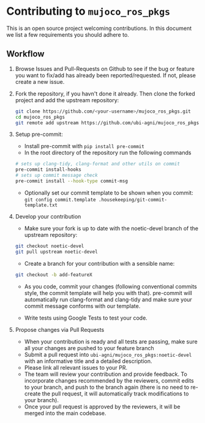 # Contributing to `mujoco_ros_pkgs`

This is an open source project welcoming contributions. In this document we list a few requirements you should adhere to.

## Workflow
1. Browse Issues and Pull-Requests on Github to see if the bug or feature you want to fix/add has already been reported/requested.
If not, please create a new issue.

2. Fork the repository, if you havn't done it already. Then clone the forked project and add the upstream repository:
    ```sh
    git clone https://github.com/<your-username>/mujoco_ros_pkgs.git
    cd mujoco_ros_pkgs
    git remote add upstream https://github.com/ubi-agni/mujoco_ros_pkgs.git
    ```

3. Setup pre-commit:
    * Install pre-commit with `pip install pre-commit`
    * In the root directory of the repository run the following commands
    ```sh
    # sets up clang-tidy, clang-format and other utils on commit
    pre-commit install-hooks
    # sets up commit message check
    pre-commit install --hook-type commit-msg
    ```
    * Optionally set our commit template to be shown when you commit: `git config commit.template .housekeeping/git-commit-template.txt`

4. Develop your contribution

    * Make sure your fork is up to date with the noetic-devel branch of the upstream repository:
    ```sh
    git checkout noetic-devel
    git pull upstream noetic-devel
    ```
    * Create a branch for your contribution with a sensible name:
    ```sh
    git checkout -b add-featureX
    ```
    * As you code, commit your changes (following conventional commits style, the commit template will help you with that).
    pre-commit will automatically run clang-format and clang-tidy and make sure your commit message conforms with our template.

    * Write tests using Google Tests to test your code.

5. Propose changes via Pull Requests

   * When your contribution is ready and all tests are passing, make sure all your changes are pushed to your feature branch
   * Submit a pull request into `ubi-agni/mujoco_ros_pkgs:noetic-devel` with an informative title and a detailed description.
   * Please link all relevant issues to your PR.
   * The team will review your contribution and provide feedback. To incorporate changes recommended by the reviewers, commit edits to your branch, and push to the branch again (there is no need to re-create the pull request, it will automatically track modifications to your branch).
   * Once your pull request is approved by the reviewers, it will be merged into the main codebase.
